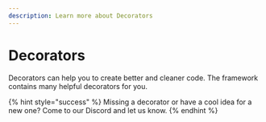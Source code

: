```yaml
---
description: Learn more about Decorators
---
```


# Decorators

Decorators can help you to create better and cleaner code. The framework contains many helpful decorators for you.

{% hint style="success" %}
Missing a decorator or have a cool idea for a new one? Come to our Discord and let us know.
{% endhint %}

